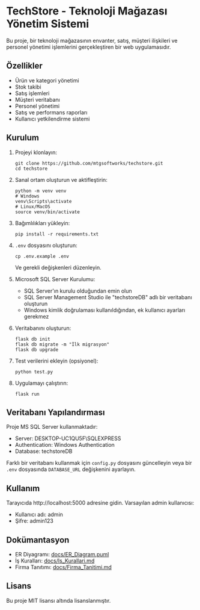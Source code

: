 # TechStore - Teknoloji Mağazası Yönetim Sistemi

Bu proje, bir teknoloji mağazasının envanter, satış, müşteri ilişkileri ve personel yönetimi işlemlerini gerçekleştiren bir web uygulamasıdır.

## Özellikler

- Ürün ve kategori yönetimi
- Stok takibi
- Satış işlemleri
- Müşteri veritabanı
- Personel yönetimi
- Satış ve performans raporları
- Kullanıcı yetkilendirme sistemi

## Kurulum

1. Projeyi klonlayın:
   ```
   git clone https://github.com/mtgsoftworks/techstore.git
   cd techstore
   ```

2. Sanal ortam oluşturun ve aktifleştirin:
   ```
   python -m venv venv
   # Windows
   venv\Scripts\activate
   # Linux/MacOS
   source venv/bin/activate
   ```

3. Bağımlılıkları yükleyin:
   ```
   pip install -r requirements.txt
   ```

4. `.env` dosyasını oluşturun:
   ```
   cp .env.example .env
   ```
   Ve gerekli değişkenleri düzenleyin.

5. Microsoft SQL Server Kurulumu:
   - SQL Server'ın kurulu olduğundan emin olun
   - SQL Server Management Studio ile "techstoreDB" adlı bir veritabanı oluşturun
   - Windows kimlik doğrulaması kullanıldığından, ek kullanıcı ayarları gerekmez

6. Veritabanını oluşturun:
   ```
   flask db init
   flask db migrate -m "İlk migrasyon"
   flask db upgrade
   ```

7. Test verilerini ekleyin (opsiyonel):
   ```
   python test.py
   ```

8. Uygulamayı çalıştırın:
   ```
   flask run
   ```

## Veritabanı Yapılandırması

Proje MS SQL Server kullanmaktadır:
- Server: DESKTOP-UC1QU5F\SQLEXPRESS
- Authentication: Windows Authentication
- Database: techstoreDB

Farklı bir veritabanı kullanmak için `config.py` dosyasını güncelleyin veya bir `.env` dosyasında `DATABASE_URL` değişkenini ayarlayın.

## Kullanım

Tarayıcıda http://localhost:5000 adresine gidin.
Varsayılan admin kullanıcısı:
- Kullanıcı adı: admin
- Şifre: admin123

## Dokümantasyon
- ER Diyagramı: [docs/ER_Diagram.puml](docs/ER_Diagram.puml)
- İş Kuralları: [docs/Is_Kurallari.md](docs/Is_Kurallari.md)
- Firma Tanıtımı: [docs/Firma_Tanitimi.md](docs/Firma_Tanitimi.md)

## Lisans

Bu proje MIT lisansı altında lisanslanmıştır. 